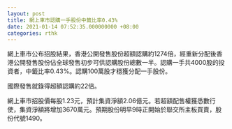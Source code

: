 ```yaml
---
layout: post
title: 網上車市認購一手股份中籤比率0.43%
date: 2021-01-14 07:52:35.000000000 +08:00
categories: rthk
---
```


網上車市公布招股結果，香港公開發售股份超額認購約1274倍，經重新分配後香港公開發售股份佔全球發售初步可供認購股份總數一半。認購一手共4000股的投資者，中籤比率0.43%。認購100萬股才穩獲分配一手股份。

國際發售就錄得超額認購約22倍。

網上車市招股價每股1.23元，預計集資淨額2.06億元。若超額配售權獲悉數行使，集資淨額將增加3670萬元。預期股份明早9時正開始於聯交所主板買賣，股份代號1490。
